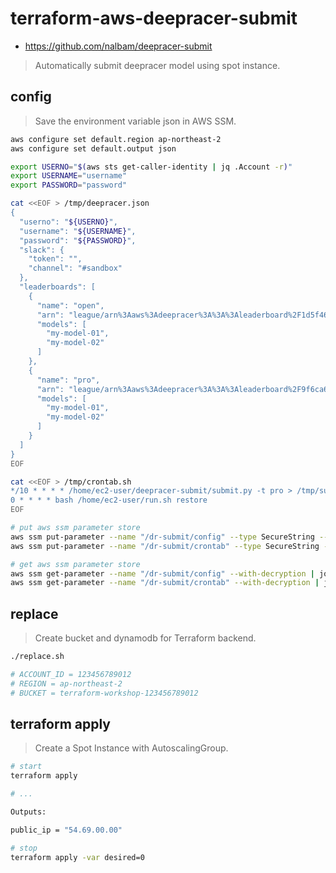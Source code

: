 # terraform-aws-deepracer-submit

* <https://github.com/nalbam/deepracer-submit>

> Automatically submit deepracer model using spot instance.

## config

> Save the environment variable json in AWS SSM.

```bash
aws configure set default.region ap-northeast-2
aws configure set default.output json

export USERNO="$(aws sts get-caller-identity | jq .Account -r)"
export USERNAME="username"
export PASSWORD="password"

cat <<EOF > /tmp/deepracer.json
{
  "userno": "${USERNO}",
  "username": "${USERNAME}",
  "password": "${PASSWORD}",
  "slack": {
    "token": "",
    "channel": "#sandbox"
  },
  "leaderboards": [
    {
      "name": "open",
      "arn": "league/arn%3Aaws%3Adeepracer%3A%3A%3Aleaderboard%2F1d5f46b1-a051-40fc-8716-aabd39e51d1e",
      "models": [
        "my-model-01",
        "my-model-02"
      ]
    },
    {
      "name": "pro",
      "arn": "league/arn%3Aaws%3Adeepracer%3A%3A%3Aleaderboard%2F9f6ca6de-ecfa-467a-a7d9-c899a811a206",
      "models": [
        "my-model-01",
        "my-model-02"
      ]
    }
  ]
}
EOF

cat <<EOF > /tmp/crontab.sh
*/10 * * * * /home/ec2-user/deepracer-submit/submit.py -t pro > /tmp/submit.log 2>&1
0 * * * * bash /home/ec2-user/run.sh restore
EOF

# put aws ssm parameter store
aws ssm put-parameter --name "/dr-submit/config" --type SecureString --overwrite --value file:///tmp/deepracer.json | jq .
aws ssm put-parameter --name "/dr-submit/crontab" --type SecureString --overwrite --value file:///tmp/crontab.sh | jq .

# get aws ssm parameter store
aws ssm get-parameter --name "/dr-submit/config" --with-decryption | jq .Parameter.Value -r
aws ssm get-parameter --name "/dr-submit/crontab" --with-decryption | jq .Parameter.Value -r
```

## replace

> Create bucket and dynamodb for Terraform backend.

```bash
./replace.sh

# ACCOUNT_ID = 123456789012
# REGION = ap-northeast-2
# BUCKET = terraform-workshop-123456789012
```

## terraform apply

> Create a Spot Instance with AutoscalingGroup.

```bash
# start
terraform apply

# ...

Outputs:

public_ip = "54.69.00.00"

# stop
terraform apply -var desired=0
```
